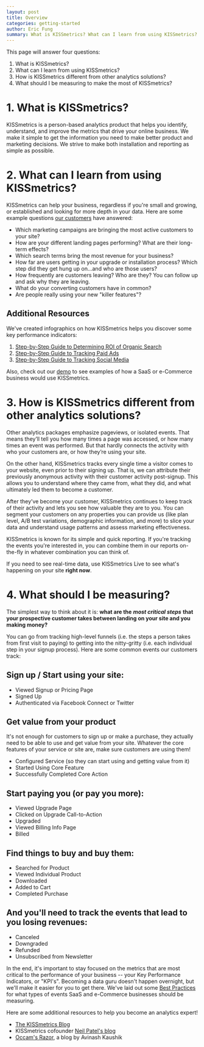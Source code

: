 ```yaml
---
layout: post
title: Overview
categories: getting-started
author: Eric Fung
summary: What is KISSmetrics? What can I learn from using KISSmetrics? How are we different from other analytics solutions? What should I track to make the most of KISSmetrics?
---
```

This page will answer four questions:

1. What is KISSmetrics?
2. What can I learn from using KISSmetrics?
3. How is KISSmetrics different from other analytics solutions?
4. What should I be measuring to make the most of KISSmetrics?

# 1. What is KISSmetrics?

KISSmetrics is a person-based analytics product that helps you identify, understand, and improve the metrics that drive your online business. We make it simple to get the information you need to make better product and marketing decisions. We strive to make both installation and reporting as simple as possible.

# 2. What can I learn from using KISSmetrics?

KISSmetrics can help your business, regardless if you're small and growing, or established and looking for more depth in your data. Here are some example questions [our customers][customers] have answered:

* Which marketing campaigns are bringing the most active customers to your site?
* How are your different landing pages performing? What are their long-term effects?
* Which search terms bring the most revenue for your business?
* How far are users getting in your upgrade or installation process? Which step did they get hung up on...and who are those users?
* How frequently are customers leaving? Who are they? You can follow up and ask why they are leaving.
* What do your converting customers have in common?
* Are people really using your new "killer features"?

## Additional Resources

We've created infographics on how KISSmetrics helps you discover some key performance indicators:

1. [Step-by-Step Guide to Determining ROI of Organic Search][info-seo]
2. [Step-by-Step Guide to Tracking Paid Ads][info-paid-ads]
3. [Step-by-Step Guide to Tracking Social Media][info-social]

Also, check out our [demo][demo] to see examples of how a SaaS or e-Commerce business would use KISSmetrics.

# 3. How is KISSmetrics different from other analytics solutions?

Other analytics packages emphasize pageviews, or isolated events. That means they’ll tell you how many times a page was accessed, or how many times an event was performed. But that hardly connects the activity with who your customers are, or how they’re using your site.

On the other hand, KISSmetrics tracks every single time a visitor comes to your website, even prior to their signing up. That is, we can attribute their previously anonymous activity with their customer activity post-signup. This allows you to understand where they came from, what they did, and what ultimately led them to become a customer.

After they’ve become your customer, KISSmetrics continues to keep track of their activity and lets you see how valuable they are to you. You can segment your customers on any properties you can provide us (like plan level, A/B test variations, demographic information, and more) to slice your data and understand usage patterns and assess marketing effectiveness.

KISSmetrics is known for its simple and quick reporting. If you're tracking the events you're interested in, you can combine them in our reports on-the-fly in whatever combination you can think of.

If you need to see real-time data, use KISSmetrics Live to see what's happening on your site **right now**.

# 4. What should I be measuring?

The simplest way to think about it is: **what are the** ***most critical steps*** **that your prospective customer takes between landing on your site and you making money?**

You can go from tracking high-level funnels (i.e. the steps a person takes from first visit to paying) to getting into the nitty-gritty (i.e. each individual step in your signup process). Here are some common events our customers track:

## Sign up / Start using your site:

* Viewed Signup or Pricing Page
* Signed Up
* Authenticated via Facebook Connect or Twitter

## Get value from your product

It's not enough for customers to sign up or make a purchase, they actually need to be able to use and get value from your site. Whatever the core features of your service or site are, make sure customers are using them!

* Configured Service (so they can start using and getting value from it)
* Started Using Core Feature
* Successfully Completed Core Action

## Start paying you (or pay you more):

* Viewed Upgrade Page
* Clicked on Upgrade Call-to-Action
* Upgraded
* Viewed Billing Info Page
* Billed

## Find things to buy and buy them:

* Searched for Product
* Viewed Individual Product
* Downloaded
* Added to Cart
* Completed Purchase

## And you'll need to track the events that lead to you losing revenues:

* Canceled
* Downgraded
* Refunded
* Unsubscribed from Newsletter

In the end, it's important to stay focused on the metrics that are most critical to the performance of your business -- your Key Performance Indicators, or "KPI's". Becoming a data guru doesn't happen overnight, but we'll make it easier for you to get there. We've laid out some [Best Practices][best-practices] for what types of events SaaS and e-Commerce businesses should be measuring.

Here are some additional resources to help you become an analytics expert!

* [The KISSmetrics Blog][km-blog]
* KISSmetrics cofounder [Neil Patel's blog][neil-blog]
* [Occam's Razor][avinash], a blog by Avinash Kaushik

[customers]: http://www.kissmetrics.com/customers
[demo]: http://app.kissmetrics.com/demo
[best-practices]: /best-practices
[km-blog]: http://blog.kissmetrics.com/
[neil-blog]: http://www.quicksprout.com/
[avinash]: http://www.kaushik.net/avinash/

[info-seo]: https://s3.amazonaws.com/kissmetrics-support-files/assets/infographics/ROI-of-SEO.pdf
[info-paid-ads]: https://s3.amazonaws.com/kissmetrics-support-files/assets/infographics/Tracking-Paid-Ads.pdf
[info-social]: https://s3.amazonaws.com/kissmetrics-support-files/assets/infographics/Tracking-Social-Media.pdf